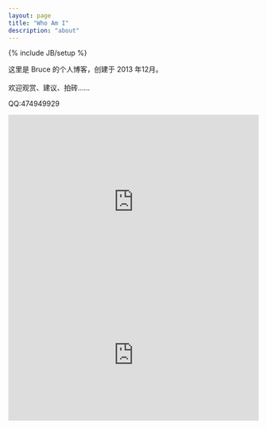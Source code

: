 ```yaml
---
layout: page
title: "Who Am I"
description: "about"
---
```

{% include JB/setup %}

这里是 Bruce 的个人博客，创建于 2013 年12月。<br /><br />欢迎观赏、建议、拍砖……

QQ:474949929

 <iframe width="100%" height="350px" class="share_self"  frameborder="0" scrolling="no" src="http://widget.weibo.com/weiboshow/index.php?language=&width=0&height=350&fansRow=1&ptype=0&speed=0&skin=1&isTitle=0&noborder=1&isWeibo=1&isFans=0&uid=1379187692&verifier=936f3b91&dpc=1"></iframe>
 
<iframe width="504" height="265" frameborder="0" scrolling="no" marginheight="0" marginwidth="0" src="http://j.map.baidu.com/kRPkv"></iframe>
